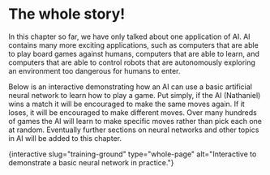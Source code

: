 # The whole story!

In this chapter so far, we have only talked about one application of AI.
AI contains many more exciting applications, such as computers that are able to play board games against humans, computers that are able to learn, and computers that are able to control robots that are autonomously exploring an environment too dangerous for humans to enter.

Below is an interactive demonstrating how an AI can use a basic artificial neural network to learn how to play a game.
Put simply, if the AI (Nathaniel) wins a match it will be encouraged to make the same moves again.
If it loses, it will be encouraged to make different moves.
Over many hundreds of games the AI will learn to make specific moves rather than pick each one at random.
Eventually further sections on neural networks and other topics in AI will be added to this chapter.

{interactive slug="training-ground" type="whole-page" alt="Interactive to demonstrate a basic neural network in practice."}
